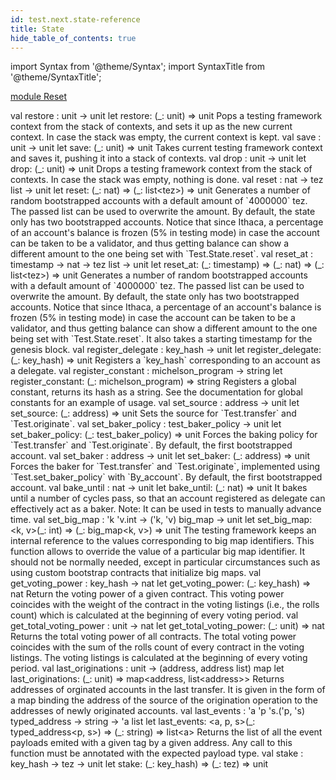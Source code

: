 ```yaml
---
id: test.next.state-reference
title: State
hide_table_of_contents: true
---
```

import Syntax from '@theme/Syntax';
import SyntaxTitle from '@theme/SyntaxTitle';



[module Reset](Test.Next.State.Reset.md)


<SyntaxTitle syntax="cameligo">
val restore : unit -&gt; unit
</SyntaxTitle>
<SyntaxTitle syntax="jsligo">
let restore: (&#95;: unit) =&gt; unit
</SyntaxTitle>
Pops a testing framework context from the stack of contexts, and
        sets it up as the new current context. In case the stack was
        empty, the current context is kept.


<SyntaxTitle syntax="cameligo">
val save : unit -&gt; unit
</SyntaxTitle>
<SyntaxTitle syntax="jsligo">
let save: (&#95;: unit) =&gt; unit
</SyntaxTitle>
Takes current testing framework context and saves it, pushing it
        into a stack of contexts.


<SyntaxTitle syntax="cameligo">
val drop : unit -&gt; unit
</SyntaxTitle>
<SyntaxTitle syntax="jsligo">
let drop: (&#95;: unit) =&gt; unit
</SyntaxTitle>
Drops a testing framework context from the stack of contexts. In
        case the stack was empty, nothing is done.


<SyntaxTitle syntax="cameligo">
val reset : nat -&gt; tez list -&gt; unit
</SyntaxTitle>
<SyntaxTitle syntax="jsligo">
let reset: (&#95;: nat) =&gt; (&#95;: list&lt;tez&gt;) =&gt; unit
</SyntaxTitle>
Generates a number of random bootstrapped accounts with a
        default amount of `4000000` tez. The passed list can be used to
        overwrite the amount. By default, the state only has two
        bootstrapped accounts. Notice that since Ithaca, a percentage of
        an account's balance is frozen (5% in testing mode) in case the
        account can be taken to be a validator, and thus getting
        balance can show a different amount to the one being set with
        `Test.State.reset`.


<SyntaxTitle syntax="cameligo">
val reset&#95;at : timestamp -&gt; nat -&gt; tez list -&gt; unit
</SyntaxTitle>
<SyntaxTitle syntax="jsligo">
let reset&#95;at: (&#95;: timestamp) =&gt; (&#95;: nat) =&gt; (&#95;: list&lt;tez&gt;) =&gt; unit
</SyntaxTitle>
Generates a number of random bootstrapped accounts with a
        default amount of `4000000` tez. The passed list can be used to
        overwrite the amount. By default, the state only has two
        bootstrapped accounts. Notice that since Ithaca, a percentage of
        an account's balance is frozen (5% in testing mode) in case the
        account can be taken to be a validator, and thus getting
        balance can show a different amount to the one being set with
        `Test.State.reset`. It also takes a starting timestamp
        for the genesis block.


<SyntaxTitle syntax="cameligo">
val register&#95;delegate : key&#95;hash -&gt; unit
</SyntaxTitle>
<SyntaxTitle syntax="jsligo">
let register&#95;delegate: (&#95;: key&#95;hash) =&gt; unit
</SyntaxTitle>
Registers a `key_hash` corresponding to an account as a delegate.


<SyntaxTitle syntax="cameligo">
val register&#95;constant : michelson&#95;program -&gt; string
</SyntaxTitle>
<SyntaxTitle syntax="jsligo">
let register&#95;constant: (&#95;: michelson&#95;program) =&gt; string
</SyntaxTitle>
Registers a global constant, returns its hash as a string. See
        the documentation for global constants for an example of usage.


<SyntaxTitle syntax="cameligo">
val set&#95;source : address -&gt; unit
</SyntaxTitle>
<SyntaxTitle syntax="jsligo">
let set&#95;source: (&#95;: address) =&gt; unit
</SyntaxTitle>
Sets the source for `Test.transfer` and `Test.originate`.


<SyntaxTitle syntax="cameligo">
val set&#95;baker&#95;policy : test&#95;baker&#95;policy -&gt; unit
</SyntaxTitle>
<SyntaxTitle syntax="jsligo">
let set&#95;baker&#95;policy: (&#95;: test&#95;baker&#95;policy) =&gt; unit
</SyntaxTitle>
Forces the baking policy for `Test.transfer` and
        `Test.originate`. By default, the first bootstrapped account.


<SyntaxTitle syntax="cameligo">
val set&#95;baker : address -&gt; unit
</SyntaxTitle>
<SyntaxTitle syntax="jsligo">
let set&#95;baker: (&#95;: address) =&gt; unit
</SyntaxTitle>
Forces the baker for `Test.transfer` and `Test.originate`,
        implemented using `Test.set_baker_policy` with `By_account`. By
        default, the first bootstrapped account.


<SyntaxTitle syntax="cameligo">
val bake&#95;until : nat -&gt; unit
</SyntaxTitle>
<SyntaxTitle syntax="jsligo">
let bake&#95;until: (&#95;: nat) =&gt; unit
</SyntaxTitle>
It bakes until a number of cycles pass, so that an account
       registered as delegate can effectively act as a baker. Note: It
       can be used in tests to manually advance time.


<SyntaxTitle syntax="cameligo">
val set&#95;big&#95;map : &#39;k &#39;v.int -&gt; (&#39;k, &#39;v) big&#95;map -&gt; unit
</SyntaxTitle>
<SyntaxTitle syntax="jsligo">
let set&#95;big&#95;map: &lt;k, v&gt;(&#95;: int) =&gt; (&#95;: big&#95;map&lt;k, v&gt;) =&gt; unit
</SyntaxTitle>
The testing framework keeps an internal reference to the values
        corresponding to big map identifiers. This function allows to
        override the value of a particular big map identifier. It should
        not be normally needed, except in particular circumstances such as
        using custom bootstrap contracts that initialize big maps.


<SyntaxTitle syntax="cameligo">
val get&#95;voting&#95;power : key&#95;hash -&gt; nat
</SyntaxTitle>
<SyntaxTitle syntax="jsligo">
let get&#95;voting&#95;power: (&#95;: key&#95;hash) =&gt; nat
</SyntaxTitle>
Return the voting power of a given contract. This voting power
        coincides with the weight of the contract in the voting listings
        (i.e., the rolls count) which is calculated at the beginning of
        every voting period.


<SyntaxTitle syntax="cameligo">
val get&#95;total&#95;voting&#95;power : unit -&gt; nat
</SyntaxTitle>
<SyntaxTitle syntax="jsligo">
let get&#95;total&#95;voting&#95;power: (&#95;: unit) =&gt; nat
</SyntaxTitle>
Returns the total voting power of all contracts. The total
        voting power coincides with the sum of the rolls count of every
        contract in the voting listings. The voting listings is calculated
        at the beginning of every voting period.


<SyntaxTitle syntax="cameligo">
val last&#95;originations : unit -&gt; (address, address list) map
</SyntaxTitle>
<SyntaxTitle syntax="jsligo">
let last&#95;originations: (&#95;: unit) =&gt; map&lt;address, list&lt;address&gt;&gt;
</SyntaxTitle>
Returns addresses of orginated accounts in the last transfer. It
        is given in the form of a map binding the address of the source of
        the origination operation to the addresses of newly originated
        accounts.


<SyntaxTitle syntax="cameligo">
val last&#95;events : &#39;a &#39;p &#39;s.(&#39;p, &#39;s) typed&#95;address -&gt; string -&gt; &#39;a list
</SyntaxTitle>
<SyntaxTitle syntax="jsligo">
let last&#95;events: &lt;a, p, s&gt;(&#95;: typed&#95;address&lt;p, s&gt;) =&gt; (&#95;: string) =&gt; list&lt;a&gt;
</SyntaxTitle>
Returns the list of all the event payloads emited with a given
        tag by a given address. Any call to this function must be
        annotated with the expected payload type.


<SyntaxTitle syntax="cameligo">
val stake : key&#95;hash -&gt; tez -&gt; unit
</SyntaxTitle>
<SyntaxTitle syntax="jsligo">
let stake: (&#95;: key&#95;hash) =&gt; (&#95;: tez) =&gt; unit
</SyntaxTitle>
